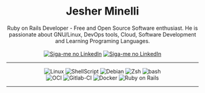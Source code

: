 <div align="center">
  
  <h1>Jesher Minelli</h1>
  Ruby on Rails Developer - Free and Open Source Software enthusiast. He is passionate about GNU/Linux, DevOps tools, Cloud, Software Development and Learning Programing Languages.
  <br><br>
  <a href="https://www.linkedin.com/in/jesher-minelli-913391220/" rel="external"><img src="https://img.shields.io/badge/LinkedIn-0077B5?style=for-the-badge&logo=linkedin&logoColor=white" alt="Siga-me no LinkedIn"></a>
  <a href="https://codeberg.org/jesherminelli" rel="external"><img src="https://img.shields.io/badge/Codeberg-2185D0?style=for-the-badge&logo=Codeberg&logoColor=white" alt="Siga-me no LinkedIn"></a>
  <br>
  <hr>
  
  <img alt="Linux" src="https://img.shields.io/badge/Linux-FCC624?style=for-the-badge&logo=linux&logoColor=black" />
  <img alt="ShellScript" src="https://img.shields.io/badge/shell_script-%23121011.svg?style=for-the-badge&logo=gnu-bash&logoColor=white" />
  <img alt="Debian" src="https://img.shields.io/badge/Debian-D70A53?style=for-the-badge&logo=debian&logoColor=white" />
  <img alt="Zsh" src="https://img.shields.io/badge/oh_my_zsh-1A2C34?style=for-the-badge&logo=ohmyzsh&logoColor=white" />
  <img alt="bash" src="https://img.shields.io/badge/GNU%20Bash-4EAA25?style=for-the-badge&logo=GNU%20Bash&logoColor=white" /><br>
  <img alt="OCI" src="https://img.shields.io/badge/Oracle-F80000?style=for-the-badge&logo=oracle&logoColor=white" />
  <img alt="Gitlab-CI" src="https://img.shields.io/badge/gitlab%20ci-%23181717.svg?style=for-the-badge&logo=gitlab&logoColor=white" />
  <img alt="Docker" src="https://img.shields.io/badge/Docker-2CA5E0?style=for-the-badge&logo=docker&logoColor=white" />
  <img alt="Ruby on Rails" src="https://img.shields.io/badge/Ruby_on_Rails-CC0000?style=for-the-badge&logo=ruby-on-rails&logoColor=white" />
  <br>
  <hr>

</div>
